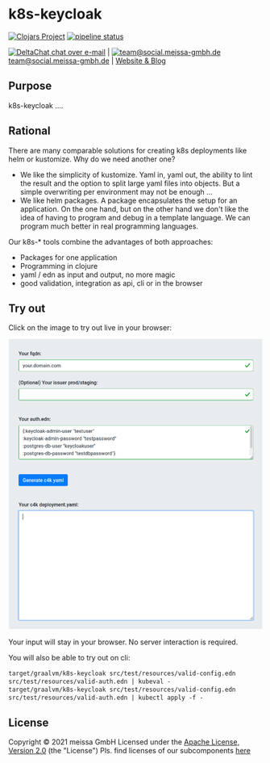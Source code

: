 # k8s-keycloak
[![Clojars Project](https://img.shields.io/clojars/v/dda/k8s-keycloak.svg)](https://clojars.org/dda/k8s-keycloak) [![pipeline status](https://gitlab.com/domaindrivenarchitecture/k8s-keycloak/badges/master/pipeline.svg)](https://gitlab.com/domaindrivenarchitecture/k8s-keycloak/-/commits/master) 

[<img src="https://domaindrivenarchitecture.org/img/delta-chat.svg" width=20 alt="DeltaChat"> chat over e-mail](mailto:buero@meissa-gmbh.de?subject=community-chat) | [<img src="https://meissa-gmbh.de/img/community/Mastodon_Logotype.svg" width=20 alt="team@social.meissa-gmbh.de"> team@social.meissa-gmbh.de](https://social.meissa-gmbh.de/@team) | [Website & Blog](https://domaindrivenarchitecture.org)

## Purpose

k8s-keycloak ....

## Rational

There are many comparable solutions for creating k8s deployments like helm or kustomize. Why do we need another one?
* We like the simplicity of kustomize. Yaml in, yaml out, the ability to lint the result and the option to split large yaml files into objects. But a simple overwriting per environment may not be enough ...
* We like helm packages. A package encapsulates the setup for an application. On the one hand, but on the other hand we don't like the idea of having to program and debug in a template language. We can program much better in real programming languages.

Our k8s-* tools combine the advantages of both approaches:
* Packages for one application
* Programming in clojure
* yaml / edn as input and output, no more magic
* good validation, integration as api, cli or in the browser

## Try out

Click on the image to try out live in your browser:

[![Try it out](/doc/tryItOut.png "Try out yourself")](https://domaindrivenarchitecture.org/pages/dda-provision/k8s-keycloak/)

Your input will stay in your browser. No server interaction is required.

You will also be able to try out on cli:
```
target/graalvm/k8s-keycloak src/test/resources/valid-config.edn src/test/resources/valid-auth.edn | kubeval -
target/graalvm/k8s-keycloak src/test/resources/valid-config.edn src/test/resources/valid-auth.edn | kubectl apply -f -
```

## License

Copyright © 2021 meissa GmbH
Licensed under the [Apache License, Version 2.0](LICENSE) (the "License")
Pls. find licenses of our subcomponents [here](doc/SUBCOMPONENT_LICENSE)